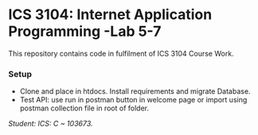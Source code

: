 # ICS 3104: Internet Application Programming -Lab 5-7 #
This repository contains code in fulfilment of ICS 3104 Course Work.

### Setup
* Clone and place in htdocs. Install requirements and migrate Database.
* Test API: use run in postman button in welcome page or import using postman collection file in root of folder. 

*Student: ICS: C ~ 103673.*

